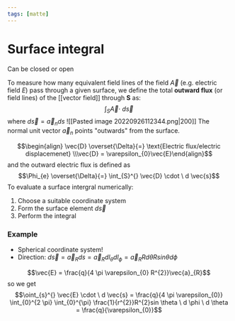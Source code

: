 ```yaml
---
tags: [matte]
---
```

# Surface integral
Can be closed or open

To measure how many equivalent field lines of the field $\vec{A}$ (e.g. electric field $E$) pass through a given surface, we define the total **outward flux** (or field lines) of the [[vector field]] through **S** as: $$\int_{S}^{} \vec{A} \cdot \ d \vec{s}$$
where $d \vec{s} = \vec{a}_{n}ds$
![[Pasted image 20220926112344.png|200]]
The normal unit vector $\vec{a}_{n}$ points "outwards" from the surface.

$$\begin{align}  \vec{D} \overset{\Delta}{=} \text{Electric flux/electric displacemenet} \\\vec{D} = \varepsilon_{0}\vec{E}\end{align}$$
and the outward electric flux is defined as $$\Phi_{e} \overset{\Delta}{=} \int_{S}^{} \vec{D} \cdot \ d \vec{s}$$
To evaluate a surface intergral numerically:
1. Choose a suitable coordinate system
2. Form the surface element $d \vec{s}$
3. Perform the integral

### Example
- Spherical coordinate system!
- Direction: $d \vec{s} = \vec{a}_{R} ds = \vec{a}_{R}dl_{\theta} dl_{\phi} = \vec{a}_{R}R d \theta R sin \theta d \phi$

$$\vec{E} = \frac{q}{4 \pi \varepsilon_{0} R^{2}}\vec{a}_{R}$$
so we get
 $$\oint_{s}^{} \vec{E} \cdot \ d \vec{s} = \frac{q}{4 \pi \varepsilon_{0}} \int_{0}^{2 \pi} \int_{0}^{\pi} \frac{1}{r^{2}}R^{2}sin \theta \ d \phi \ d \theta = \frac{q}{\varepsilon_{0}}$$

 